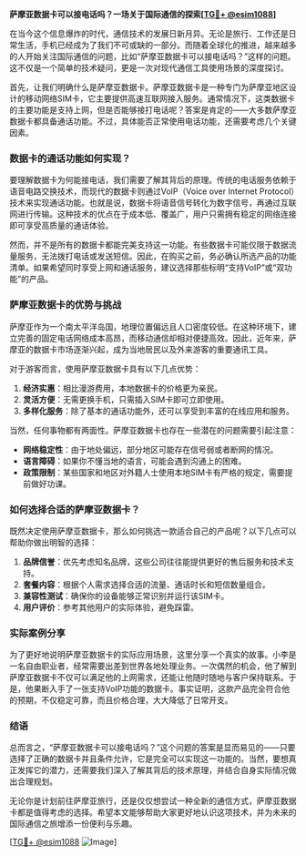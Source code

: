 **萨摩亚数据卡可以接电话吗？一场关于国际通信的探索[[TG💪+ @esim1088](https://t.me/s/esim1088)]**

在当今这个信息爆炸的时代，通信技术的发展日新月异。无论是旅行、工作还是日常生活，手机已经成为了我们不可或缺的一部分。而随着全球化的推进，越来越多的人开始关注国际通信的问题，比如“萨摩亚数据卡可以接电话吗？”这样的问题。这不仅是一个简单的技术疑问，更是一次对现代通信工具使用场景的深度探讨。

首先，让我们明确什么是萨摩亚数据卡。萨摩亚数据卡是一种专门为萨摩亚地区设计的移动网络SIM卡，它主要提供高速互联网接入服务。通常情况下，这类数据卡的主要功能是支持上网，但是否能够接打电话呢？答案是肯定的——大多数萨摩亚数据卡都具备通话功能。不过，具体能否正常使用电话功能，还需要考虑几个关键因素。

### 数据卡的通话功能如何实现？

要理解数据卡为何能接电话，我们需要了解其背后的原理。传统的电话服务依赖于语音电路交换技术，而现代的数据卡则通过VoIP（Voice over Internet Protocol）技术来实现通话功能。也就是说，数据卡将语音信号转化为数字信号，再通过互联网进行传输。这种技术的优点在于成本低、覆盖广，用户只需拥有稳定的网络连接即可享受高质量的通话体验。

然而，并不是所有的数据卡都能完美支持这一功能。有些数据卡可能仅限于数据流量服务，无法拨打电话或发送短信。因此，在购买之前，务必确认所选产品的功能清单。如果希望同时享受上网和通话服务，建议选择那些标明“支持VoIP”或“双功能”的产品。

### 萨摩亚数据卡的优势与挑战

萨摩亚作为一个南太平洋岛国，地理位置偏远且人口密度较低。在这种环境下，建立完善的固定电话网络成本高昂，而移动通信却相对便捷高效。因此，近年来，萨摩亚的数据卡市场逐渐兴起，成为当地居民以及外来游客的重要通讯工具。

对于游客而言，使用萨摩亚数据卡具有以下几点优势：

1. **经济实惠**：相比漫游费用，本地数据卡的价格更为亲民。
2. **灵活方便**：无需更换手机，只需插入SIM卡即可立即使用。
3. **多样化服务**：除了基本的通话功能外，还可以享受到丰富的在线应用和服务。

当然，任何事物都有两面性。萨摩亚数据卡也存在一些潜在的问题需要引起注意：

- **网络稳定性**：由于地处偏远，部分地区可能存在信号弱或者断网的情况。
- **语言障碍**：如果你不懂当地的语言，可能会遇到沟通上的困难。
- **政策限制**：某些国家和地区对外籍人士使用本地SIM卡有严格的规定，需要提前做好功课。

### 如何选择合适的萨摩亚数据卡？

既然决定使用萨摩亚数据卡，那么如何挑选一款适合自己的产品呢？以下几点可以帮助你做出明智的选择：

1. **品牌信誉**：优先考虑知名品牌，这些公司往往能提供更好的售后服务和技术支持。
2. **套餐内容**：根据个人需求选择合适的流量、通话时长和短信数量组合。
3. **兼容性测试**：确保你的设备能够正常识别并运行该SIM卡。
4. **用户评价**：参考其他用户的实际体验，避免踩雷。

### 实际案例分享

为了更好地说明萨摩亚数据卡的实际应用场景，这里分享一个真实的故事。小李是一名自由职业者，经常需要出差到世界各地处理业务。一次偶然的机会，他了解到萨摩亚数据卡不仅可以满足他的上网需求，还能让他随时随地与客户保持联系。于是，他果断入手了一张支持VoIP功能的数据卡。事实证明，这款产品完全符合他的预期，不仅稳定可靠，而且价格合理，大大降低了日常开支。

### 结语

总而言之，“萨摩亚数据卡可以接电话吗？”这个问题的答案是显而易见的——只要选择了正确的数据卡并且条件允许，它是完全可以实现这一功能的。当然，要想真正发挥它的潜力，还需要我们深入了解其背后的技术原理，并结合自身实际情况做出合理规划。

无论你是计划前往萨摩亚旅行，还是仅仅想尝试一种全新的通信方式，萨摩亚数据卡都是值得考虑的选择。希望本文能够帮助大家更好地认识这项技术，并为未来的国际通信之旅增添一份便利与乐趣。

[[TG💪+ @esim1088](https://t.me/s/esim1088) ![Image](https://i.postimg.cc/4NQfJmqS/Snipaste-2025-05-13-00-14-12.png)]